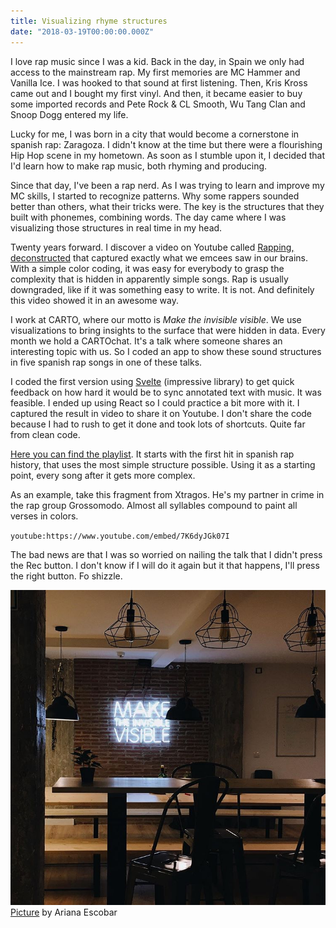 ```yaml
---
title: Visualizing rhyme structures
date: "2018-03-19T00:00:00.000Z"
---
```


I love rap music since I was a kid. Back in the day, in Spain we only had access to the mainstream rap. My first memories are MC Hammer and Vanilla Ice. I was hooked to that sound at first listening. Then, Kris Kross came out and I bought my first vinyl. And then, it became easier to buy some imported records and Pete Rock & CL Smooth, Wu Tang Clan and Snoop Dogg entered my life.

Lucky for me, I was born in a city that would become a cornerstone in spanish rap: Zaragoza. I didn't know at the time but there were a flourishing Hip Hop scene in my hometown. As soon as I stumble upon it, I decided that I'd learn how to make rap music, both rhyming and producing.

Since that day, I've been a rap nerd. As I was trying to learn and improve my MC skills, I started to recognize patterns. Why some rappers sounded better than others, what their tricks were. The key is the structures that they built with phonemes, combining words. The day came where I was visualizing those structures in real time in my head.

Twenty years forward. I discover a video on Youtube called [Rapping, deconstructed](https://www.youtube.com/watch?v=QWveXdj6oZU) that captured exactly what we emcees saw in our brains. With a simple color coding, it was easy for everybody to grasp the complexity that is hidden in apparently simple songs. Rap is usually downgraded, like if it was something easy to write. It is not. And definitely this video showed it in an awesome way.

I work at CARTO, where our motto is *Make the invisible visible*. We use visualizations to bring insights to the surface that were hidden in data. Every month we hold a CARTOchat. It's a talk where someone shares an interesting topic with us. So I coded an app to show these sound structures in five spanish rap songs in one of these talks.

I coded the first version using [Svelte](https://svelte.technology/) (impressive library) to get quick feedback on how hard it would be to sync annotated text with music. It was feasible. I ended up using React so I could practice a bit more with it. I captured the result in video to share it on Youtube. I don't share the code because I had to rush to get it done and took lots of shortcuts. Quite far from clean code.

[Here you can find the playlist](https://www.youtube.com/watch?v=x7_y7wcDecM&list=PLW6By36V3G9HcBelksbIeXsF0AGyuv2mK). It starts with the first hit in spanish rap history, that uses the most simple structure possible. Using it as a starting point, every song after it gets more complex.

As an example, take this fragment from Xtragos. He's my partner in crime in the rap group Grossomodo. Almost all syllables compound to paint all verses in colors.

`youtube:https://www.youtube.com/embed/7K6dyJGk07I`


The bad news are that I was so worried on nailing the talk that I didn't press the Rec button. I don't know if I will do it again but it that happens, I'll press the right button. Fo shizzle.

![Make the invisible visible](./make_the_invisible.jpg)
[Picture](https://www.instagram.com/p/BCQxSQ_kmL6/) by Ariana Escobar
